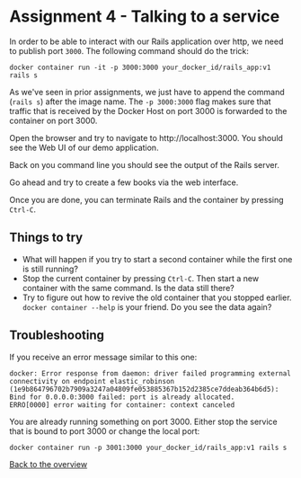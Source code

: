 # Assignment 4 - Talking to a service
In order to be able to interact with our Rails application over http, we need to publish port `3000`. The following command should do the trick:
```
docker container run -it -p 3000:3000 your_docker_id/rails_app:v1 rails s
```

As we've seen in prior assignments, we just have to append the command (`rails s`) after the image name. The `-p 3000:3000` flag makes sure that traffic that is received by the Docker Host on port 3000 is forwarded to the container on port 3000.

Open the browser and try to navigate to http://localhost:3000. You should see the Web UI of our demo application.

Back on you command line you should see the output of the Rails server.

Go ahead and try to create a few books via the web interface.

Once you are done, you can terminate Rails and the container by pressing `Ctrl-C`.


## Things to try
* What will happen if you try to start a second container while the first one is still running?
* Stop the current container by pressing `Ctrl-C`. Then start a new container with the same command. Is the data still there?
* Try to figure out how to revive the old container that you stopped earlier. `docker container --help` is your friend. Do you see the data again?


## Troubleshooting
If you receive an error message similar to this one:
```
docker: Error response from daemon: driver failed programming external connectivity on endpoint elastic_robinson (1e9b864796702b7909a3247a04809fe053885367b152d2385ce7ddeab364b6d5): Bind for 0.0.0.0:3000 failed: port is already allocated.
ERRO[0000] error waiting for container: context canceled
```
You are already running something on port 3000. Either stop the service that is bound to port 3000 or change the local port:
```
docker container run -p 3001:3000 your_docker_id/rails_app:v1 rails s
```

[Back to the overview](../README.md#assignments)
